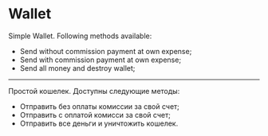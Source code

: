 # Wallet

Simple Wallet.
Following methods available:
- Send without commission payment at own expense;
- Send with commission payment at own expense;
- Send all money and destroy wallet;
 
**************************************************
 
Простой кошелек.
Доступны следующие методы:
- Отправить без оплаты комиссии за свой счет;
- Отправить с оплатой комисси за свой счет;
- Отправить все деньги и уничтожить кошелек.